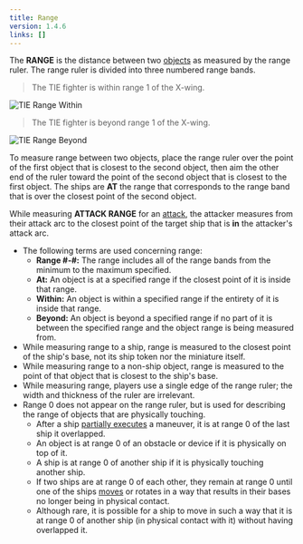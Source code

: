 ```yaml
---
title: Range
version: 1.4.6
links: []
---
```


The **RANGE** is the distance between two [objects](/rules/Objects) as measured by the range ruler. The range ruler is divided into three numbered range bands.

> The TIE fighter is within range 1 of the X-wing.

![TIE Range Within](TIE_Range_Within.webp)

> The TIE fighter is beyond range 1 of the X-wing.

![TIE Range Beyond](TIE_Range_Beyond.webp)

To measure range between two objects, place the range ruler over the point of the first object that is closest to the second object, then aim the other end of the ruler toward the point of the second object that is closest to the first object. The ships are **AT** the range that corresponds to the range band that is over the closest point of the second object.

While measuring **ATTACK RANGE** for an [attack](/rules/Attack), the attacker measures from their attack arc to the closest point of the target ship that is **in** the attacker's attack arc.

- The following terms are used concerning range: 
    + **Range #-#:** The range includes all of the range bands from the minimum to the maximum specified. 
    + **At:** An object is at a specified range if the closest point of it is inside that range. 
    + **Within:** An object is within a specified range if the entirety of it is inside that range. 
    + **Beyond:** An object is beyond a specified range if no part of it is between the specified range and the object range is being measured from.
- While measuring range to a ship, range is measured to the closest point of the ship's base, not its ship token nor the miniature itself.
- While measuring range to a non-ship object, range is measured to the point of that object that is closest to the ship's base.
- While measuring range, players use a single edge of the range ruler; the width and thickness of the ruler are irrelevant.
- Range 0 does not appear on the range ruler, but is used for describing the range of objects that are physically touching. 
  + After a ship [partially executes](/rules/Overlap) a maneuver, it is at range 0 of the last ship it overlapped. 
  + An object is at range 0 of an obstacle or device if it is physically on top of it. 
  + A ship is at range 0 of another ship if it is physically touching another ship. 
  + If two ships are at range 0 of each other, they remain at range 0 until one of the ships [moves](/rules/Move) or rotates in a way that results in their bases no longer being in physical contact. 
  + Although rare, it is possible for a ship to move in such a way that it is at range 0 of another ship (in physical contact with it) without having overlapped it.